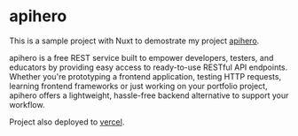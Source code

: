 # apihero

This is a sample project with Nuxt to demostrate my project [apihero](https://apihero.quixtools.com/).

apihero is a free REST service built to empower developers, testers, and educators by providing easy access to ready-to-use RESTful API endpoints. Whether you're prototyping a frontend application, testing HTTP requests, learning frontend frameworks or just working on your portfolio project, apihero offers a lightweight, hassle-free backend alternative to support your workflow.

Project also deployed to [vercel](https://apiherostore-nuxt.vercel.app/).

